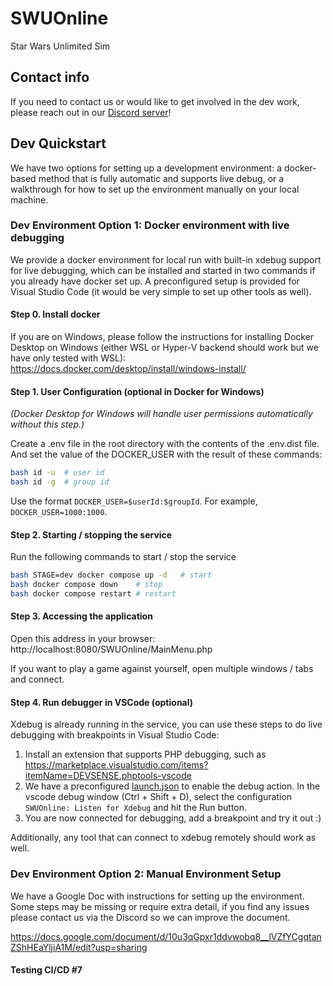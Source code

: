 # SWUOnline
Star Wars Unlimited Sim

## Contact info
If you need to contact us or would like to get involved in the dev work, please reach out in our [Discord server](https://discord.gg/hKRaqHND4v)!

## Dev Quickstart

We have two options for setting up a development environment: a docker-based method that is fully automatic and supports live debug, or a walkthrough for how to set up the environment manually on your local machine.

### Dev Environment Option 1: Docker environment with live debugging
We provide a docker environment for local run with built-in xdebug support for live debugging, which can be installed and started in two commands if you already have docker set up. A preconfigured setup is provided for Visual Studio Code (it would be very simple to set up other tools as well).

#### Step 0. Install docker
If you are on Windows, please follow the instructions for installing Docker Desktop on Windows (either WSL or Hyper-V backend should work but we have only tested with WSL): https://docs.docker.com/desktop/install/windows-install/

#### Step 1. User Configuration (optional in Docker for Windows)
_(Docker Desktop for Windows will handle user permissions automatically without this step.)_

Create a .env file in the root directory with the contents of the .env.dist file.
And set the value of the DOCKER_USER with the result of these commands:

```bash
bash id -u  # user id
bash id -g  # group id
```

Use the format `DOCKER_USER=$userId:$groupId`. For example, `DOCKER_USER=1000:1000`.

#### Step 2. Starting / stopping the service

Run the following commands to start / stop the service
```bash
bash STAGE=dev docker compose up -d   # start
bash docker compose down    # stop
bash docker compose restart # restart
```

#### Step 3. Accessing the application

Open this address in your browser: http://localhost:8080/SWUOnline/MainMenu.php

If you want to play a game against yourself, open multiple windows / tabs and connect.

#### Step 4. Run debugger in VSCode (optional)
Xdebug is already running in the service, you can use these steps to do live debugging with breakpoints in Visual Studio Code:

1. Install an extension that supports PHP debugging, such as https://marketplace.visualstudio.com/items?itemName=DEVSENSE.phptools-vscode
2. We have a preconfigured [launch.json](.vscode/launch.json) to enable the debug action. In the vscode debug window (Ctrl + Shift + D), select the configuration `SWUOnline: Listen for Xdebug` and hit the Run button.
3. You are now connected for debugging, add a breakpoint and try it out :)

Additionally, any tool that can connect to xdebug remotely should work as well.

### Dev Environment Option 2: Manual Environment Setup

We have a Google Doc with instructions for setting up the environment. Some steps may be missing or require extra detail, if you find any issues please contact us via the Discord so we can improve the document.

https://docs.google.com/document/d/10u3qGpxr1ddvwobq8__lVZfYCgqtanZShHEaYljiA1M/edit?usp=sharing

#### Testing CI/CD #7
